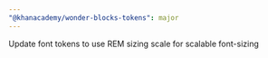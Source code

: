 ```yaml
---
"@khanacademy/wonder-blocks-tokens": major
---
```


Update font tokens to use REM sizing scale for scalable font-sizing
